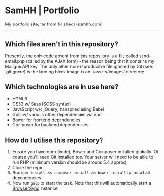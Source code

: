 # SamHH | Portfolio
My portfolio site, far from finished! ([samhh.com](http://samhh.com))

---

## Which files aren't in this repository?
Presently, the only code absent from this repository is a file called send-email.php (called by the AJAX form) - the reason being that it contains my Mailgun API key. The only other non-reproducible file ignored by Git (see: .gitignore) is the landing block image in an ./assets/images/ directory

## Which technologies are in use here?
- HTML5
- CSS3 w/ Sass (SCSS syntax)
- JavaScript w/o jQuery, transpiled using Babel
- Gulp w/ various other dependencies via npm
- Bower for frontend dependencies
- Composer for backend dependencies

## How do I utilise this repository?
1. Ensure you have npm (node), Bower and Composer installed globally. Of course you'll need Git installed too. Your server will need to be able to run PHP (minimum version should be around 5.4 approx)
2. Clone the repo
3. Run ``npm install && composer install && bower install`` to install all dependencies
4. Now run ``gulp`` to start the task. Note that this will automatically start a [BrowserSync](http://www.browsersync.io/) instance
